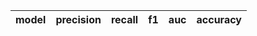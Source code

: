 |model|precision|recall|f1|auc|accuracy|                                                                                                                                                               
|---------|:---:|:----:|:--:|:--:|:--:|